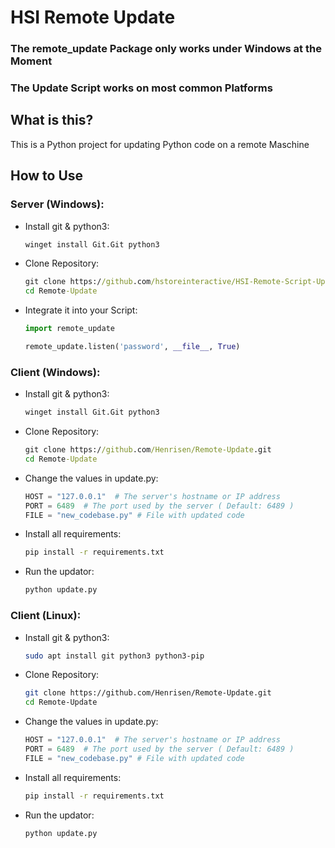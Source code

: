 # HSI Remote Update

### The remote_update Package only works under Windows at the Moment
### The Update Script works on most common Platforms

## What is this?
This is a Python project for updating Python code on a remote Maschine

## How to Use
### Server (Windows):
 - Install git & python3:
   ```bat
   winget install Git.Git python3
   ```
 - Clone Repository:
   ```bat
   git clone https://github.com/hstoreinteractive/HSI-Remote-Script-Update-System.git
   cd Remote-Update
   ```
 - Integrate it into your Script:
   ```python
   import remote_update
   
   remote_update.listen('password', __file__, True)
   ```
### Client (Windows):
 - Install git & python3:
   ```bat
   winget install Git.Git python3
   ```
 - Clone Repository:
   ```bat
   git clone https://github.com/Henrisen/Remote-Update.git
   cd Remote-Update
   ```
 - Change the values in update.py:
   ```python
   HOST = "127.0.0.1"  # The server's hostname or IP address
   PORT = 6489  # The port used by the server ( Default: 6489 )
   FILE = "new_codebase.py" # File with updated code
   ```
 - Install all requirements:
   ```bat
   pip install -r requirements.txt
   ```
 - Run the updator:
   ```bat
   python update.py
   ```
### Client (Linux):
 - Install git & python3:
   ```bash
   sudo apt install git python3 python3-pip
   ```
 - Clone Repository:
   ```bash
   git clone https://github.com/Henrisen/Remote-Update.git
   cd Remote-Update
   ```
 - Change the values in update.py:
   ```python
   HOST = "127.0.0.1"  # The server's hostname or IP address
   PORT = 6489  # The port used by the server ( Default: 6489 )
   FILE = "new_codebase.py" # File with updated code
   ```
 - Install all requirements:
   ```bash
   pip install -r requirements.txt
   ```
 - Run the updator:
   ```bash
   python update.py
   ```
